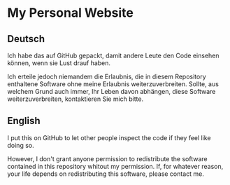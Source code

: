 # My Personal Website

## Deutsch
Ich habe das auf GitHub gepackt, damit andere Leute den Code einsehen können, wenn sie Lust drauf haben.

Ich erteile jedoch niemandem die Erlaubnis, die in diesem Repository enthaltene Software ohne meine Erlaubnis weiterzuverbreiten. Sollte, aus welchem Grund auch immer, Ihr Leben davon abhängen, diese Software weiterzuverbreiten, kontaktieren Sie mich bitte.

## English
I put this on GitHub to let other people inspect the code if they feel like doing so.

However, I don't grant anyone permission to redistribute the software contained in this repository whitout my permission. If, for whatever reason, your life depends on redistributing this software, please contact me.
